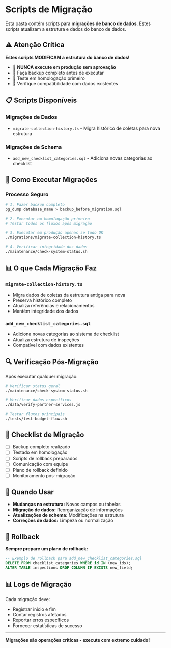 # Scripts de Migração

Esta pasta contém scripts para **migrações de banco de dados**. Estes scripts atualizam a estrutura
e dados do banco de dados.

## ⚠️ Atenção Crítica

**Estes scripts MODIFICAM a estrutura do banco de dados!**

- 🔴 **NUNCA execute em produção sem aprovação**
- 🔴 Faça backup completo antes de executar
- 🔴 Teste em homologação primeiro
- 🔴 Verifique compatibilidade com dados existentes

## 📋 Scripts Disponíveis

### Migrações de Dados

- `migrate-collection-history.ts` - Migra histórico de coletas para nova estrutura

### Migrações de Schema

- `add_new_checklist_categories.sql` - Adiciona novas categorias ao checklist

## 🚀 Como Executar Migrações

### Processo Seguro

```bash
# 1. Fazer backup completo
pg_dump database_name > backup_before_migration.sql

# 2. Executar em homologação primeiro
# Testar todos os fluxos após migração

# 3. Executar em produção apenas se tudo OK
./migrations/migrate-collection-history.ts

# 4. Verificar integridade dos dados
./maintenance/check-system-status.sh
```

## 📊 O que Cada Migração Faz

### `migrate-collection-history.ts`

- Migra dados de coletas da estrutura antiga para nova
- Preserva histórico completo
- Atualiza referências e relacionamentos
- Mantém integridade dos dados

### `add_new_checklist_categories.sql`

- Adiciona novas categorias ao sistema de checklist
- Atualiza estrutura de inspeções
- Compatível com dados existentes

## 🔍 Verificação Pós-Migração

Após executar qualquer migração:

```bash
# Verificar status geral
./maintenance/check-system-status.sh

# Verificar dados específicos
./data/verify-partner-services.js

# Testar fluxos principais
./tests/test-budget-flow.sh
```

## 📝 Checklist de Migração

- [ ] Backup completo realizado
- [ ] Testado em homologação
- [ ] Scripts de rollback preparados
- [ ] Comunicação com equipe
- [ ] Plano de rollback definido
- [ ] Monitoramento pós-migração

## 🎯 Quando Usar

- **Mudanças na estrutura:** Novos campos ou tabelas
- **Migração de dados:** Reorganização de informações
- **Atualizações de schema:** Modificações na estrutura
- **Correções de dados:** Limpeza ou normalização

## 🚨 Rollback

**Sempre prepare um plano de rollback:**

```sql
-- Exemplo de rollback para add_new_checklist_categories.sql
DELETE FROM checklist_categories WHERE id IN (new_ids);
ALTER TABLE inspections DROP COLUMN IF EXISTS new_field;
```

## 📊 Logs de Migração

Cada migração deve:

- Registrar início e fim
- Contar registros afetados
- Reportar erros específicos
- Fornecer estatísticas de sucesso

---

**Migrações são operações críticas - execute com extremo cuidado!**
